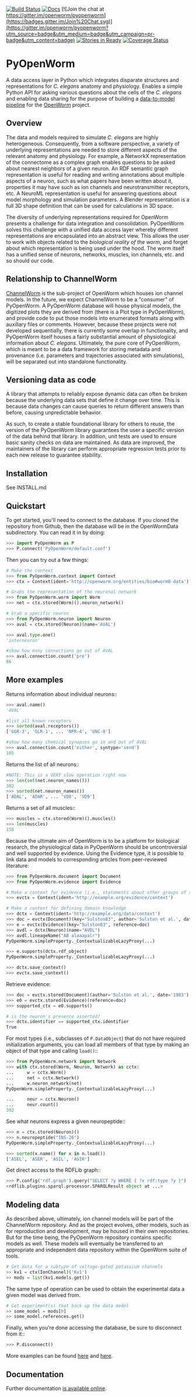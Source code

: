 [![Build Status](https://travis-ci.org/openworm/PyOpenWorm.png?branch=dev)](https://travis-ci.org/openworm/PyOpenWorm/builds)
[![Docs](https://readthedocs.org/projects/pyopenworm/badge/?version=latest)](https://pyopenworm.readthedocs.org/en/latest)
[![Join the chat at https://gitter.im/openworm/pyopenworm](https://badges.gitter.im/Join%20Chat.svg)](https://gitter.im/openworm/pyopenworm?utm_source=badge&utm_medium=badge&utm_campaign=pr-badge&utm_content=badge) [![Stories in Ready](https://badge.waffle.io/openworm/pyopenworm.png?label=ready&title=Ready)](https://waffle.io/openworm/pyopenworm)  [![Coverage Status](https://coveralls.io/repos/github/openworm/PyOpenWorm/badge.svg?branch=dev)](https://coveralls.io/github/openworm/PyOpenWorm?branch=dev)

PyOpenWorm
===========

A data access layer in Python which integrates disparate structures and
representations for *C. elegans* anatomy and physiology. Enables a simple
Python API for asking various questions about the cells of the *C. elegans* and
enabling data sharing for the purpose of building a [data-to-model
pipeline](http://docs.openworm.org/en/latest/projects) for the
[OpenWorm](http://www.openworm.org) project.

Overview
--------
The data and models required to simulate *C. elegans* are highly heterogeneous.
Consequently, from a software perspective, a variety of underlying
representations are needed to store different aspects of the relevant anatomy
and physiology.  For example, a NetworkX representation of the connectome as a
complex graph enables questions to be asked about nearest neighbors of a given
neuron.  An RDF semantic graph representation is useful for reading and writing
annotations about multiple aspects of a neuron, such as what papers have been
written about it, properties it may have such as ion channels and
neurotransmitter receptors, etc.  A NeuroML representation is useful for
answering questions about model morphology and simulation parameters.  A
Blender representation is a full 3D shape definition that can be used for
calculations in 3D space.

The diversity of underlying representations required for OpenWorm presents a
challenge for data integration and consolidation.  PyOpenWorm solves this
challenge with a unified data access layer whereby different representations
are encapsulated into an abstract view.  This allows the user to work with
objects related to the *biological reality of the worm*, and forget about which
representation is being used under the hood.  The worm itself has a unified
sense of neurons, networks, muscles, ion channels, etc. and so should our code.

Relationship to ChannelWorm
-----------------------------
[ChannelWorm](https://github.com/openworm/ChannelWorm) is the sub-project of
OpenWorm which houses ion channel models.  In the future, we expect ChannelWorm
to be a "consumer" of PyOpenWorm.  A PyOpenWorm database will house physical
models, the digitized plots they are derived from (there is a Plot type in
PyOpenWorm), and provide code to put those models into enumerated formats along
with auxillary files or comments.  However, because these projects were not
developed sequentially, there is currently some overlap in functionality, and
PyOpenWorm itself houses a fairly substantial amount of physiological
information about *C. elegans.* Ultimately, the pure core of PyOpenWorm, which
is meant to be a data framework for storing metadata and provenance (i.e.
parameters and trajectories associated with simulations), will be separated out
into standalone functionality.

Versioning data as code
-----------------------

A library that attempts to reliably expose dynamic data can often be broken
because the underlying data sets that define it change over time.  This is
because data changes can cause queries to return different answers than before,
causing unpredictable behavior.

As such, to create a stable foundational library for others to reuse, the
version of the PyOpenWorm library guarantees the user a specific version of the
data behind that library.  In addition, unit tests are used to ensure basic
sanity checks on data are maintained.  As data are improved, the maintainers of
the library can perform appropriate regression tests prior to each new release
to guarantee stability.

Installation
------------

See INSTALL.md

Quickstart
-----------

To get started, you'll need to connect to the database. If you cloned the
repository from Github, then the database will be in the OpenWormData
subdirectory. You can read it in by doing:

```python
>>> import PyOpenWorm as P
>>> P.connect('PyOpenWorm/default.conf')

```

Then you can try out a few things:

```python
# Make the context
>>> from PyOpenWorm.context import Context
>>> ctx = Context(ident='http://openworm.org/entities/bio#worm0-data')

# Grabs the representation of the neuronal network
>>> from PyOpenWorm.worm import Worm
>>> net = ctx.stored(Worm)().neuron_network()

# Grab a specific neuron
>>> from PyOpenWorm.neuron import Neuron
>>> aval = ctx.stored(Neuron)(name='AVAL')

>>> aval.type.one()
'interneuron'

#show how many connections go out of AVAL
>>> aval.connection.count('pre')
86

```

More examples
-------------

Returns information about individual neurons::

```python
>>> aval.name()
'AVAL'

#list all known receptors
>>> sorted(aval.receptors())
['GGR-3', 'GLR-1', ... 'NPR-4', 'UNC-8']

#show how many chemical synapses go in and out of AVAL
>>> aval.connection.count('either', syntype='send')
105

```

Returns the list of all neurons::

```python
#NOTE: This is a VERY slow operation right now
>>> len(set(net.neuron_names()))
302
>>> sorted(net.neuron_names())
['ADAL', 'ADAR', ... 'VD8', 'VD9']

```

Returns a set of all muscles::

```python
>>> muscles = ctx.stored(Worm)().muscles()
>>> len(muscles)
158

```
Because the ultimate aim of OpenWorm is to be a platform for biological
research, the physiological data in PyOpenWorm should be uncontroversial and
well supported by evidence.  Using the Evidence type, it is possible to link
data and models to corresponding articles from peer-reviewed literature:

```python
>>> from PyOpenWorm.document import Document
>>> from PyOpenWorm.evidence import Evidence

# Make a context for evidence (i.e., statements about other groups of statements)
>>> evctx = Context(ident='http://example.org/evidence/context')

# Make a context for defining domain knowledge
>>> dctx = Context(ident='http://example.org/data/context')
>>> doc = evctx(Document)(key="Sulston83", author='Sulston et al.', date='1983')
>>> e = evctx(Evidence)(key="Sulston83", reference=doc)
>>> avdl = dctx(Neuron)(name="AVDL")
>>> avdl.lineageName("AB alaaapalr")
PyOpenWorm.simpleProperty._ContextualizableLazyProxy(...)

>>> e.supports(dctx.rdf_object)
PyOpenWorm.simpleProperty._ContextualizableLazyProxy(...)

>>> dctx.save_context()
>>> evctx.save_context()

```

Retrieve evidence:
```python
>>> doc = evctx.stored(Document)(author='Sulston et al.', date='1983')
>>> e0 = evctx.stored(Evidence)(reference=doc)
>>> supported_ctx = e0.supports()

# is the neuron's presence asserted?
>>> dctx.identifier == supported_ctx.identifier
True

```

For most types (i.e., subclasses of `P.DataObject`) that do not have required
initialization arguments, you can load all members of that type by making an
object of that type and calling `load()`::
```python
>>> from PyOpenWorm.network import Network
>>> with ctx.stored(Worm, Neuron, Network) as cctx:
...     w = cctx.Worm()
...     net = cctx.Network()
...     w.neuron_network(net)
PyOpenWorm.simpleProperty._ContextualizableLazyProxy(...)

...     neur = cctx.Neuron()
...     neur.count()
302

```

See what neurons express a given neuropeptide::
```python
>>> n = ctx.stored(Neuron)()
>>> n.neuropeptide("INS-26")
PyOpenWorm.simpleProperty._ContextualizableLazyProxy(...)

>>> sorted(x.name() for x in n.load())
['ASEL', 'ASER', 'ASIL', 'ASIR']

```

Get direct access to the RDFLib graph::
```python
>>> P.config('rdf.graph').query("SELECT ?y WHERE { ?x rdf:type ?y }")
<rdflib.plugins.sparql.processor.SPARQLResult object at ...>

```

Modeling data
--------------

As described above, ultimately, ion channel models will be part of the
ChannelWorm repository.  And as the project evolves, other models, such as for
reproduction and development, may be housed in their own repositories.  But for
the time being, the PyOpenWorm repository contains specific models as well.
These models will eventually be transferred to an appropriate and independent
data repository within the OpenWorm suite of tools.



```python
# Get data for a subtype of voltage-gated potassium channels
>> kv1 = ctx(IonChannel)('Kv1')
>> mods = list(kv1.models.get())

```

The same type of operation can be used to obtain the experimental data a given
model was derived from.

```python
# Get experiment(s) that back up the data model
>> some_model = mods[0]
>> some_model.references.get()

```

Finally, when you're done accessing the database, be sure to disconnect from it::
```python
>>> P.disconnect()

```

More examples can be found
[here](http://pyopenworm.readthedocs.org/en/latest/making_dataObjects.html) and
[here](https://github.com/openworm/PyOpenWorm/tree/master/examples).

Documentation
-------------

Further documentation [is available online](http://pyopenworm.readthedocs.org).
